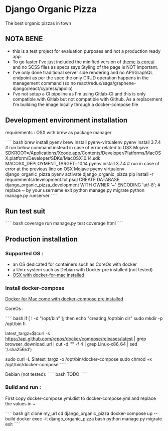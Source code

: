 # Django Organic Pizza

The best organic pizzas in town

## NOTA BENE 
- this is a test project for evaluation purposes and not a production ready app
- To go faster I've just included the minified version of [theme is coreui](https://github.com/coreui/coreui-free-bootstrap-admin-template) and no SCSS files as specs says Styling of the page is NOT important. 
- I've only done traditional server side rendering and no API/GraphQL endpoint as per the spec the only CRUD operation happens in the management command  (so no react/redux/saga/graphene-django/react/cypress/apollo)
- I've not setup a CI pipeline as I'm using Gitlab-CI and this is only compatible with Gitlab but not compatible with Github. As a replacement I'm building the image locally through a docker-compose file

## Development environment installation

requirements : OSX with brew as package manager

˜˜˜ bash
brew install pyenv
brew install pyenv-virtualenv
pyenv install 3.7.4 # run below command instead in case of error related to OSX Mojave
SDKROOT=/Applications/Xcode.app/Contents/Developer/Platforms/MacOSX.platform/Developer/SDKs/MacOSX10.14.sdk MACOSX_DEPLOYMENT_TARGET=10.14 pyenv install 3.7.4 # run in case of error at the previous line on OSX Mojave
pyenv virtualenv django_organic_pizza
pyenv activate django_organic_pizza
pip install -r requirements/development.txt
psql
CREATE DATABASE django_organic_pizza_development WITH OWNER '~' ENCODING 'utf-8'; # replace ~ by your username
exit
python manage.py migrate
python manage.py runserver
˜˜˜

## Run test suit

˜˜˜ bash
coverage run manage.py test
coverage html
˜˜˜

## Production installation

### Supported OS : 
- an OS dedicated for containers such as CoreOs with docker
- a Unix system such as Debian with Docker pre installed (not tested)
- [OSX with docker-for-mac installed](https://docs.docker.com/docker-for-mac/install/)

### Install docker-compose

[Docker for Mac come with docker-compose pre installed](https://docs.docker.com/docker-for-mac/install/)

CoreOs :

˜˜˜ bash
if [ ! -d "/opt/bin" ]; then
  echo "creating /opt/bin dir"
  sudo mkdir -p /opt/bin
fi

latest_targz=$(curl -s https://api.github.com/repos/docker/compose/releases/latest | grep browser_download_url | cut -d '"' -f 4 | grep Linux-x86_64 | sed '/.sha256/d')

sudo curl -L $latest_targz -o /opt/bin/docker-compose
sudo chmod +x /opt/bin/docker-compose
˜˜˜

Debian (not tested):
˜˜˜ bash
TODO
˜˜˜

### Build and run :

First copy docker-compose.yml.dist to docker-compose.yml and replace the values in ~

˜˜˜ bash
git clone my_url
cd django_organic_pizza
docker-compose up --build
docker exec -it django_organic_pizza bash
python manage.py migrate
exit
˜˜˜


